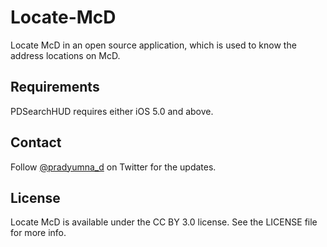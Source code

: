 Locate-McD
==========

Locate McD in an open source application, which is used to know the address locations on McD.


Requirements
------------
PDSearchHUD requires either iOS 5.0 and above.

Contact
-------
Follow [@pradyumna_d](http://twitter.com/pradyumna_d) on Twitter for the updates.

License
------------
Locate McD is available under the CC BY 3.0 license. See the LICENSE file for more info.